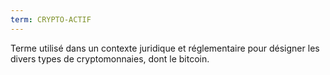 ```yaml
---
term: CRYPTO-ACTIF
---
```


Terme utilisé dans un contexte juridique et réglementaire pour désigner les divers types de cryptomonnaies, dont le bitcoin.

